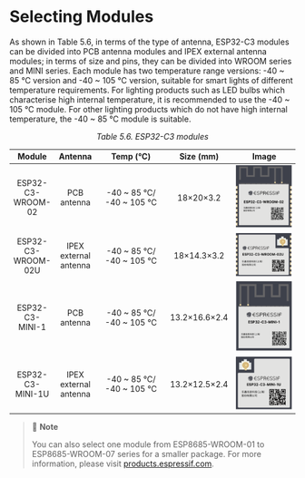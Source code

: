 # Selecting Modules

As shown in Table 5.6, in terms of the type of antenna, ESP32-C3 modules can be divided into PCB antenna modules and IPEX external antenna modules; in terms of size and pins, they can be divided into WROOM series and MINI series. Each module has two temperature range versions: -40 ~ 85 ℃ version and -40 ~ 105 ℃ version, suitable for smart lights of different temperature requirements. For lighting products such as LED bulbs which characterise high internal temperature, it is recommended to use the -40 ~ 105 ℃ module. For other lighting products which do not have high internal temperature, the -40 ~ 85 ℃ module is suitable.

<p align="center"><i>Table 5.6. ESP32-C3 modules</i></p>

|Module|Antenna|Temp (℃)|Size (mm)|Image|
|:----:|:-----:|:------:|:-------:|:---:|
|ESP32-C3-WROOM-02|PCB antenna|<div style="width:110px">-40 ~ 85 ℃/ -40 ~ 105 ℃</div>|18×20×3.2|<div style="width:100px">![02](../../Pics/D5Z/02.png)</div>|
|ESP32-C3-WROOM-02U|IPEX external antenna|-40 ~ 85 ℃/ -40 ~ 105 ℃|18×14.3×3.2|![02U](../../Pics/D5Z/02U.png)|
|ESP32-C3-MINI-1|PCB antenna|-40 ~ 85 ℃/ -40 ~ 105 ℃|13.2×16.6×2.4|![1](../../Pics/D5Z/1.png)|
|ESP32-C3-MINI-1U|IPEX external antenna|-40 ~ 85 ℃/ -40 ~ 105 ℃|13.2×12.5×2.4|![1U](../../Pics/D5Z/1U.png)|

> 📌 **Note**
>
> You can also select one module from ESP8685-WROOM-01 to ESP8685-WROOM-07 series for a smaller package. For more information, please visit [products.espressif.com](https://products.espressif.com/#/).
